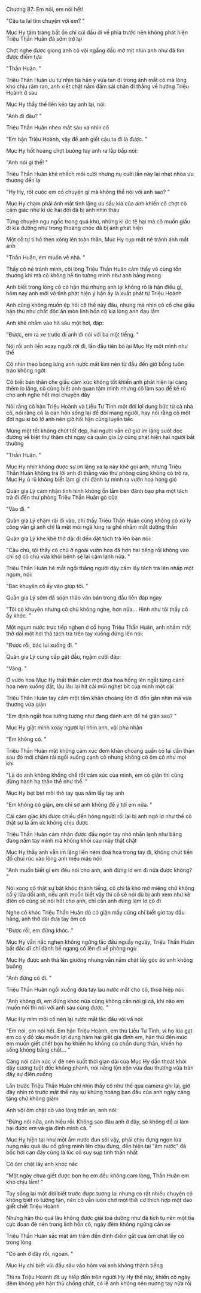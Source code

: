 




Chương 87: Em nói, em nói hết!

"Cậu ta lại tìm chuyện với em? "

Mục Hy tâm trạng bất ổn chỉ cúi đầu đi về phía trước nên không phát hiện Triệu Thần Huân đã sớm trở lại

Chợt nghe được giọng anh cô vội ngẩng đầu mờ mịt nhìn anh như đã tìm được điểm tựa

"Thần Huân. "

Triệu Thần Huân ưu tư nhìn tia hận ý vừa tan đi trong ánh mắt cô mà lòng khó chịu râm ran, anh xiết chặt nắm đấm sải chân đi thẳng về hướng Triệu Hoành ở sau

Mục Hy thấy thế liền kéo tay anh lại, nói:

"Anh đi đâu? "

Triệu Thần Huân nheo mắt sâu xa nhìn cô

"Em hận Triệu Hoành, vậy để anh giết cậu ta đi là được. "

Mục Hy hốt hoảng chợt buông tay anh ra lắp bắp nói:

"Anh nói gì thế! "

Triệu Thần Huân khẽ nhếch môi cười nhưng nụ cười lần này lại nhạt nhòa ưu thương đến lạ

"Hy Hy, rốt cuộc em có chuyện gì mà không thể nói với anh sao? "

Mục Hy chạm phải ánh mắt tĩnh lặng ưu sầu kia của anh khiến cô chợt có cảm giác như kí ức hai đời đã bị anh nhìn thấu

Từng chuyện ngu ngốc trong quá khứ, những kí ức tệ hại mà cô muốn giấu đi kia dường như trong thoáng chốc đã bị anh phát hiện

Một cỗ tự ti hổ thẹn xông lên toàn thân, Mục Hy cụp mắt né tránh ánh mắt anh

"Thần Huân, em muốn về nhà. "

Thấy cô né tránh mình, cõi lòng Triệu Thần Huân cảm thấy vô cùng tổn thương khi mà cô không hề tin tưởng mình như anh hằng mong

Anh biết trong lòng cô có hận thù nhưng anh lại không rõ là hận điều gì, hôm nay anh mới vô tình phát hiện ý hận ấy là xuất phát từ Triệu Hoành

Anh cũng không muốn ép hỏi cô thế này đâu, nhưng mà nhìn cô cố che giấu hận thù như chất độc ăn mòn linh hồn cô kia lòng anh đau lắm

Anh khẽ nhắm vào hít sâu một hơi, đáp:

"Được, em ra xe trước đi anh đi nói với ba một tiếng. "

Nói rồi anh liền xoay người rời đi, lần đầu tiên bỏ lại Mục Hy một mình như thế

Cô nhìn theo bóng lưng anh nước mắt kìm nén từ đầu đến giờ bỗng tuôn trào không ngớt

Cô biết bản thân che giấu cảm xúc không tốt khiến anh phát hiện lại càng thêm lo lắng, cô cũng biết anh quan tâm mình nhưng cô làm sao để kể rõ cho anh nghe hết mọi chuyện đây

Nói rằng cô hận Triệu Hoành và Liễu Tư Tình một đời lợi dụng bức tử cả nhà cô, nói rằng cô là oan hồn sống lại để đòi mạng người, hay nói rằng cô một đời ngu si bỏ lỡ anh nên giờ hối hận cùng luyến tiếc

Mùng một tết không chút tốt đẹp, hai người vẫn cứ giữ im lặng suốt dọc đường về biệt thự thậm chí ngay cả quản gia Lý cũng phát hiện hai người bất thường

"Thần Huân. "

Mục Hy nhịn không được sự im lặng xa lạ này khẽ gọi anh, nhưng Triệu Thần Huân không trả lời anh đi thẳng vào thư phòng cũng không có trở ra, Mục Hy ủ rũ không biết làm gì chỉ đành tự mình ra vườn hoa hóng gió

Quản gia Lý cảm nhận tình hình không ổn lắm bèn đánh bạo pha một tách trà đi đến thư phòng Triệu Thần Huân gõ cửa

"Vào đi. "

Quản gia Lý chậm rãi đi vào, chỉ thấy Triệu Thần Huân cũng không có xử lý công văn gì anh chỉ là mệt mỏi ngả lưng ra ghế nhắm mắt dưỡng thần

Quản gia Lý khe khẽ thở dài đi đến đặt tách trà lên bàn nói:

"Cậu chủ, tôi thấy cô chủ ở ngoài vườn hoa đã hơn hai tiếng rồi không vào chỉ sợ cô chủ vừa khỏi bệnh sẽ lại cảm lạnh nữa. "

Triệu Thần Huân hé mắt ngồi thẳng người dậy cầm lấy tách trà lên nhấp một ngụm, nói:

"Bác khuyên cô ấy vào giúp tôi. "

Quản gia Lý sớm đã soạn thảo văn bản trong đầu liền đáp ngay

"Tôi có khuyên nhưng cô chủ không nghe, hơn nữa... Hình như tôi thấy cô ấy khóc. "

Một ngụm nước trực tiếp nghẹn ở cổ họng Triệu Thần Huân, anh nhắm mắt thở dài một hơi thả tách trà trên tay xuống đứng lên nói:

"Được rồi, bác lui xuống đi. "

Quản gia Lý cung cấp gật đầu, ngậm cười đáp:

"Vâng. "

Ở vườn hoa Mục Hy thất thần cầm một đóa hoa hồng lên ngắt từng cánh hoa ném xuống đất, lâu lâu lại hít cái mũi nghẹt bít của mình một cái

Triệu Thần Huân tay cầm một tấm khăn choàng lớn đi đến gần nhìn mà vừa thương vừa giận

"Em định ngắt hoa tưởng tượng như đang đánh anh để hả giận sao? "

Mục Hy giật mình xoay người lại nhìn anh, vội phủ nhận

"Em không có. "

Triệu Thần Huân mặt không cảm xúc đem khăn choàng quấn cô lại cẩn thận sau đó mới chậm rãi ngồi xuống cạnh cô nhưng không có ôm cô như mọi khi

"Là do anh không khống chế tốt cảm xúc của mình, em có giận thì cũng đừng hành hạ thân thể như thế. "

Mục Hy bẹt bẹt môi thò tay qua nắm lấy tay anh

"Em không có giận, em chỉ sợ anh không để ý tới em nữa. "

Cái cảm giác khi được chiều đến hỏng người rồi lại bị anh ngó lơ như thế cô thật sự là ấm ức không chịu được

Triệu Thần Huân cảm nhận được đầu ngón tay nhỏ nhắn lạnh như băng đang nắm tay mình mà không khỏi cau mày thật chặt

Mục Hy thấy anh vẫn im lặng liền ném đoá hoa trong tay đi, không chút tiền đồ chui rúc vào lòng anh mếu máo nói:

"Anh muốn biết gì em đều nói cho anh, anh đừng lơ em đi nữa được không? "

Nói xong cô thật sự bật khóc thành tiếng, cô chỉ là khó mở miệng chứ không cố ý lừa dối anh, nếu anh muốn biết vậy thì cô sẽ nói dù bị anh xem như kẻ điên cô cũng sẽ nói hết cho anh, chỉ cần anh đừng làm lơ cô đi

Nghe cô khóc Triệu Thần Huân dù có giận mấy cũng chỉ biết giơ tay đầu hàng, anh thở dài đưa tay ôm cô

"Được rồi, em đừng khóc. "

Mục Hy vẫn nấc nghẹn không ngừng lắc đầu nguầy nguậy, Triệu Thần Huân bất đắc dĩ chỉ đành bế ngang cô lên đi về phòng ngủ

Mục Hy được anh thả lên giường nhưng vẫn nắm chặt lấy góc áo anh không buông

"Anh đừng có đi. "

Triệu Thần Huân ngồi xuống đưa tay lau nước mắt cho cô, thỏa hiệp nói:

"Anh không đi, em đừng khóc nữa cũng không cần nói gì cả, khi nào em muốn nói thì nói với anh sau cũng được. "

Mục Hy mím môi cố nén lại nước mắt lắc đầu vội vã nói:

"Em nói, em nói hết. Em hận Triệu Hoành, em thù Liễu Tư Tình, vì họ lừa gạt em có ý đồ xấu muốn lợi dụng hãm hại giết gia đình em, hận thù đến mức em muốn giết chết bọn họ khiến họ không có chốn dung thân, khiến họ sống không bằng chết... "

Càng nói cảm xúc vì đè nén suốt thời gian dài của Mục Hy dần thoát khỏi dây cương tuột dốc không phanh, nói năng lộn xộn vừa đau thương vừa tràn đầy sự điên cuồng

Lần trước Triệu Thần Huân chỉ nhìn thấy cô như thế qua camera ghi lại, giờ đây nhìn rõ trước mắt thế này sự khủng hoảng ban đầu của anh ngày càng tăng chứ không giảm

Anh vội ôm chặt cô vào lòng trấn an, anh nói:

"Đừng nói nữa, anh hiểu rồi. Không sao đâu anh ở đây, sẽ không để ai làm hại được em và gia đình mình cả. "

Mục Hy hiện tại như một ấm nước đun sôi vậy, phải chịu đựng ngọn lửa nung nấu quá lâu cố gồng mình lên chịu đựng, đến hiện tại "ấm nước" đã bốc hơi cạn đáy cũng là lúc cô suy sụp tinh thần nhất

Cô ôm chặt lấy anh khóc nấc

"Một ngày chưa giết được bọn họ em đều không cam lòng, Thần Huân em khó chịu lắm! "

Tuy sống lại một đời biết trước được tương lai nhưng có rất nhiều chuyện cô không biết rõ tường tận, nên cô vẫn luôn chờ một thời cơ thích hợp một dao giết chết Triệu Hoành

Nhưng hận thù quá lâu không được giải toả dường như đã tích tụ nên một tia cực đoan đè nén trong linh hồn cô, ngày đêm không ngừng cắn xé

Triệu Thần Huân sắc mặt âm trầm đến đỉnh điểm gắt của ôm chặt lấy cô trong lòng

"Có anh ở đây rồi, ngoan. "

Mục Hy chỉ biết vùi đầu sâu vào hõm vai anh không thành tiếng

Thì ra Triệu Hoành đã uy hiếp đến trên người Hy Hy thế này, khiến cô ngày đêm không yên hận thù chồng chất, có lẽ anh không nên nương tay nữa rồi




